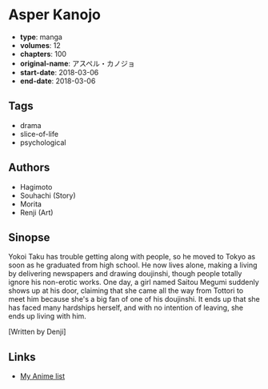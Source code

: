 # Asper Kanojo

-   **type**: manga
-   **volumes**: 12
-   **chapters**: 100
-   **original-name**: アスペル・カノジョ
-   **start-date**: 2018-03-06
-   **end-date**: 2018-03-06

## Tags

-   drama
-   slice-of-life
-   psychological

## Authors

-   Hagimoto
-   Souhachi (Story)
-   Morita
-   Renji (Art)

## Sinopse

Yokoi Taku has trouble getting along with people, so he moved to Tokyo as soon as he graduated from high school. He now lives alone, making a living by delivering newspapers and drawing doujinshi, though people totally ignore his non-erotic works. One day, a girl named Saitou Megumi suddenly shows up at his door, claiming that she came all the way from Tottori to meet him because she's a big fan of one of his doujinshi. It ends up that she has faced many hardships herself, and with no intention of leaving, she ends up living with him.

[Written by Denji]

## Links

-   [My Anime list](https://myanimelist.net/manga/118873/Asper_Kanojo)
